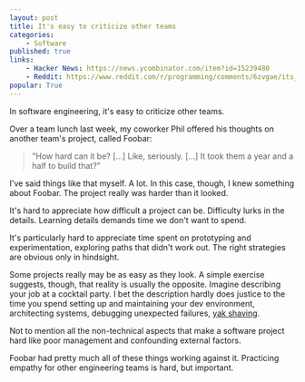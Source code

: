 ```yaml
---
layout: post
title: It's easy to criticize other teams
categories:
    - Software
published: true
links:
    - Hacker News: https://news.ycombinator.com/item?id=15239480
    - Reddit: https://www.reddit.com/r/programming/comments/6zvgae/its_easy_to_criticize_other_teams/
popular: True
---
```


In software engineering, it's easy to criticize other teams.

Over a team lunch last week, my coworker Phil offered his thoughts on another team's project, called Foobar:

> "How hard can it be? [...] Like, seriously. [...] It took them a year and a half to build that?"

I've said things like that myself. A lot. In this case, though, I knew something about Foobar. The project really was harder than it looked.

It's hard to appreciate how difficult a project can be. Difficulty lurks in the details. Learning details demands time we don't want to spend.

It's particularly hard to appreciate time spent on prototyping and experimentation, exploring paths that didn't work out. The right strategies are obvious only in hindsight.

Some projects really may be as easy as they look. A simple exercise suggests, though, that reality is usually the opposite. Imagine describing your job at a cocktail party. I bet the description hardly does justice to the time you spend setting up and maintaining your dev environment, architecting systems, debugging unexpected failures, [yak shaving](https://en.wiktionary.org/wiki/yak_shaving).

Not to mention all the non-technical aspects that make a software project hard like poor management and confounding external factors.

Foobar had pretty much all of these things working against it. Practicing empathy for other engineering teams is hard, but important.
